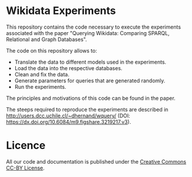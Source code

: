 # Wikidata Experiments

This repository contains the code necessary to execute the experiments
associated with the paper
"Querying Wikidata: Comparing SPARQL, Relational and Graph Databases".

The code on this repository allows to:

* Translate the data to different models used in the experiments.
* Load the data into the respective databases.
* Clean and fix the data.
* Generate parameters for queries that are generated randomly.
* Run the experiments.

The principles and motivations of this code can be found in the paper.

The steeps required to reproduce the experiments are described in
<http://users.dcc.uchile.cl/~dhernand/wquery/>
(DOI: <https://dx.doi.org/10.6084/m9.figshare.3219217.v3>).

# Licence

All our code and documentation is published under the
[Creative Commons CC-BY License](http://creativecommons.org/licenses/by/4.0/).

